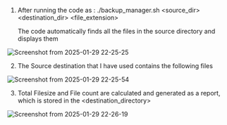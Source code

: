 1. After running the code as : ./backup_manager.sh <source_dir> <destination_dir> <file_extension>

   The code automatically finds all the files in the source directory and displays them

![Screenshot from 2025-01-29 22-25-25](https://github.com/user-attachments/assets/e2b59e73-ac5a-49c9-87bf-dd37cdbe4e0c)

2. The Source destination that I have used contains the following files 

![Screenshot from 2025-01-29 22-25-54](https://github.com/user-attachments/assets/5698ab7b-0b29-4919-aef4-70c3a3e0fed6)

3. Total Filesize and File count are calculated and generated as a report, which is stored in the <destination_directory>

![Screenshot from 2025-01-29 22-26-19](https://github.com/user-attachments/assets/046567aa-dedf-47a7-a256-a0eeaf03b062)

